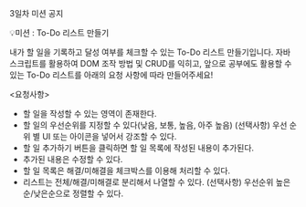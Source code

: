 3일차 미션 공지

💡미션 : To-Do 리스트 만들기

내가 할 일을 기록하고 달성 여부를 체크할 수 있는 To-Do 리스트 만들기입니다. 자바스크립트를 활용하여 DOM 조작 방법 및 CRUD를 익히고, 앞으로 공부에도 활용할 수 있는 To-Do 리스트를 아래의 요청 사항에 따라 만들어주세요!

<요청사항>

- 할 일을 작성할 수 있는 영역이 존재한다.
- 할 일의 우선순위를 지정할 수 있다(낮음, 보통, 높음, 아주 높음)
  (선택사항) 우선 순위 별 UI 또는 아이콘을 넣어서 강조할 수 있다.
- 할 일 추가하기 버튼을 클릭하면 할 일 목록에 작성된 내용이 추가된다.
- 추가된 내용은 수정할 수 있다.
- 할 일 목록은 해결/미해결을 체크박스를 이용해 처리할 수 있다.
- 리스트는 전체/해결/미해결로 분리해서 나열할 수 있다.
  (선택사항) 우선순위 높은순/낮은순으로 정렬할 수 있다.
